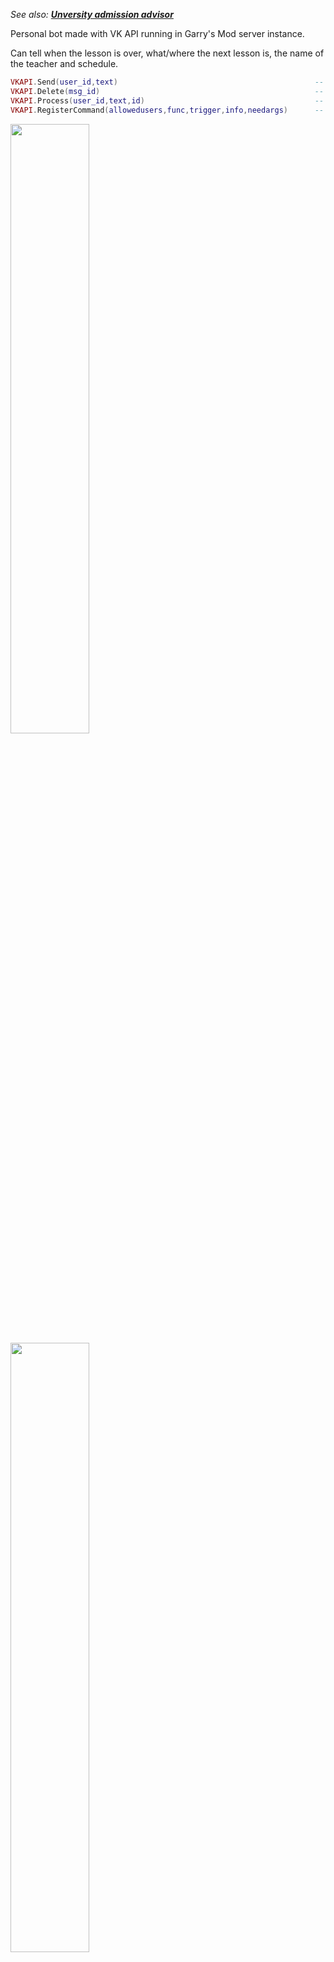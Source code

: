 *See also: **[Unversity admission advisor](https://github.com/GitSparTV/GitSparTV/blob/main/lua-portfolio.md#unversity-admission-advisor)***

Personal bot made with VK API running in Garry's Mod server instance.

Can tell when the lesson is over, what/where the next lesson is, the name of the teacher and schedule.

```lua
VKAPI.Send(user_id,text)											-- Sends message
VKAPI.Delete(msg_id)												-- Deletes message
VKAPI.Process(user_id,text,id)										-- VK API processing
VKAPI.RegisterCommand(allowedusers,func,trigger,info,needargs)		-- Registers command
```

<img src="https://user-images.githubusercontent.com/5685050/140619152-67ed5d3a-3e03-4db5-96f1-f7e2172ae978.png" width="50%" height="50%">
<img src="https://user-images.githubusercontent.com/5685050/140619155-ecd458bd-93d4-4e03-b496-ba42216eda11.png" width="50%" height="50%">
